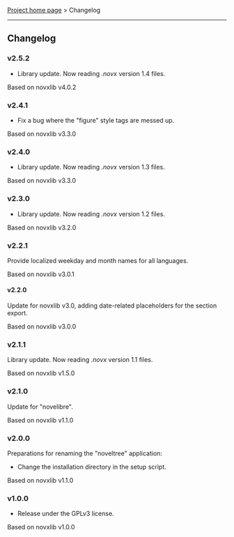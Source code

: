 [Project home page](../) > Changelog

------------------------------------------------------------------------

## Changelog


### v2.5.2

- Library update. Now reading *.novx* version 1.4 files.

Based on novxlib v4.0.2

### v2.4.1

- Fix a bug where the "figure" style tags are messed up. 

Based on novxlib v3.3.0

### v2.4.0

- Library update. Now reading *.novx* version 1.3 files.

Based on novxlib v3.3.0

### v2.3.0

- Library update. Now reading *.novx* version 1.2 files.

Based on novxlib v3.2.0

### v2.2.1

Provide localized weekday and month names for all languages.

Based on novxlib v3.0.1

#### v2.2.0

Update for novxlib v3.0, adding date-related placeholders for the section export.

Based on novxlib v3.0.0

### v2.1.1

Library update.
Now reading *.novx* version 1.1 files. 

Based on novxlib v1.5.0

### v2.1.0

Update for "novelibre".

Based on novxlib v1.1.0

### v2.0.0

Preparations for renaming the "noveltree" application:
- Change the installation directory in the setup script.

Based on novxlib v1.1.0

### v1.0.0

- Release under the GPLv3 license.

Based on novxlib v1.0.0
